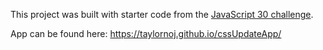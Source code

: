 

This project was built with starter code from the [JavaScript 30 challenge](https://github.com/wesbos/JavaScript30).

App can be found here: https://taylornoj.github.io/cssUpdateApp/